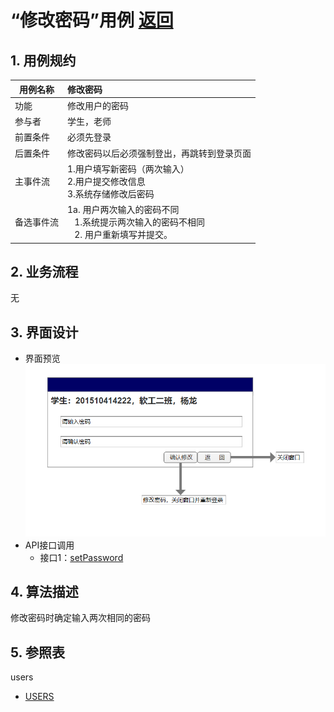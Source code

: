 # “修改密码”用例 [返回](README.md)
## 1. 用例规约

|用例名称|修改密码|
|-------|:-------------|
|功能|修改用户的密码|
|参与者|学生，老师|
|前置条件|必须先登录|
|后置条件|修改密码以后必须强制登出，再跳转到登录页面|
|主事件流| 1.用户填写新密码（两次输入） <br/> 2.用户提交修改信息 <br/>3.系统存储修改后密码|
|备选事件流|1a. 用户两次输入的密码不同 <br/>&nbsp;&nbsp; 1.系统提示两次输入的密码不相同  <br/>&nbsp;&nbsp; 2. 用户重新填写并提交。 |

## 2. 业务流程
无

## 3. 界面设计
- 界面预览
![](修改密码.png)
- API接口调用
    - 接口1：[setPassword](设置密码api.md)

## 4. 算法描述 
修改密码时确定输入两次相同的密码
    
## 5. 参照表
users
- [USERS](../数据库设计.md/#USERS)

